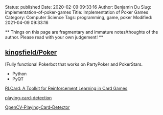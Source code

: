 Status: published
Date: 2020-02-09 09:33:16
Author: Benjamin Du
Slug: implementation-of-poker-games
Title: Implementation of Poker Games
Category: Computer Science
Tags: programming, game, poker
Modified: 2021-04-09 09:33:16

**
Things on this page are fragmentary and immature notes/thoughts of the author.
Please read with your own judgement!
**

## [kingsfield/Poker](https://github.com/kingsfield/Poker)

[Fully functional Pokerbot that works on PartyPoker and PokerStars.
- Python
- PyQT

[RLCard: A Toolkit for Reinforcement Learning in Card Games](https://arxiv.org/pdf/1910.04376.pdf)

[playing-card-detection](https://github.com/geaxgx/playing-card-detection)

[OpenCV-Playing-Card-Detector](https://github.com/EdjeElectronics/OpenCV-Playing-Card-Detector)